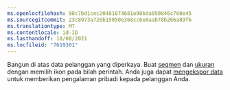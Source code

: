 ```yaml
---
ms.openlocfilehash: 98c7bd1cec20481874681e98bda050846c760e45
ms.sourcegitcommit: 23c8973a726b15050e368cc6e0aab78b266a89f6
ms.translationtype: MT
ms.contentlocale: id-ID
ms.lasthandoff: 10/08/2021
ms.locfileid: "7619301"
---
```

Bangun di atas data pelanggan yang diperkaya. Buat [segmen](../audience-insights/segments.md) dan [ukuran](../audience-insights/measures.md) dengan memilih ikon pada bilah perintah. Anda juga dapat [mengekspor data](../audience-insights/export-destinations.md) untuk memberikan pengalaman pribadi kepada pelanggan Anda.